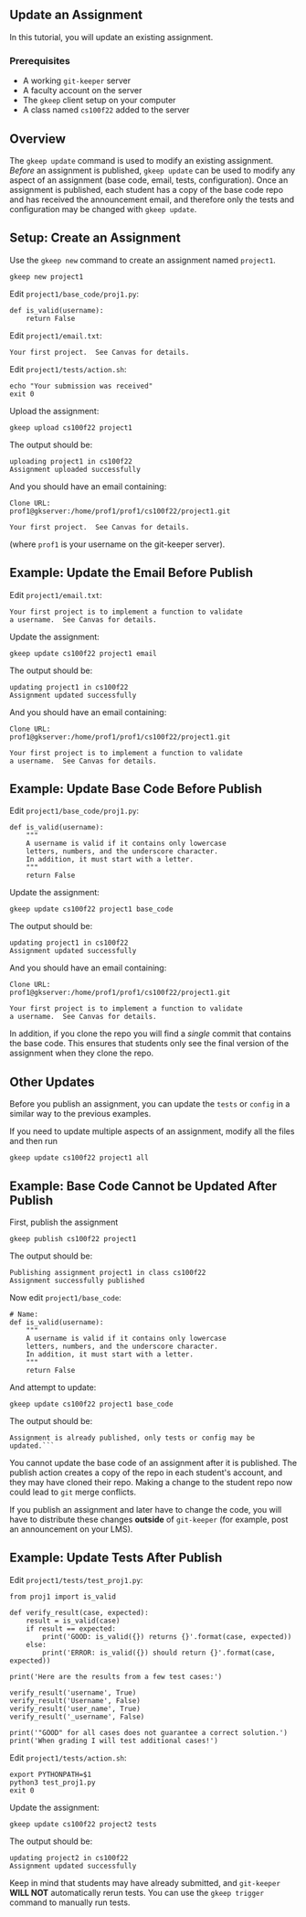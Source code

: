 
## Update an Assignment

In this tutorial, you will update an existing assignment. 

### Prerequisites

* A working `git-keeper` server
* A faculty account on the server
* The `gkeep` client setup on your computer
* A class named `cs100f22` added to the server

## Overview

The `gkeep update` command is used to modify an existing assignment.  *Before* an assignment is 
published, `gkeep update` can be used to modify any aspect of an assignment (base code, email, 
tests, configuration).  Once an assignment is published, each student has a copy of the base code
repo and has received the announcement email, and therefore only the tests and configuration
may be changed with `gkeep update`.

## Setup: Create an Assignment

Use the `gkeep new` command to create an assignment named `project1`.

```
gkeep new project1
```

Edit `project1/base_code/proj1.py`:

```
def is_valid(username):
    return False
```

Edit `project1/email.txt`:

```
Your first project.  See Canvas for details.
```

Edit `project1/tests/action.sh`:

```
echo "Your submission was received"
exit 0
```

Upload the assignment:

```
gkeep upload cs100f22 project1
```

The output should be:

```
uploading project1 in cs100f22
Assignment uploaded successfully
```

And you should have an email containing:

```
Clone URL:
prof1@gkserver:/home/prof1/prof1/cs100f22/project1.git

Your first project.  See Canvas for details.
```

(where `prof1` is your username on the git-keeper server).

## Example: Update the Email Before Publish

Edit `project1/email.txt`:

```
Your first project is to implement a function to validate
a username.  See Canvas for details.
```

Update the assignment:

```
gkeep update cs100f22 project1 email
```

The output should be:

```
updating project1 in cs100f22
Assignment updated successfully
```

And you should have an email containing:

```
Clone URL:
prof1@gkserver:/home/prof1/prof1/cs100f22/project1.git

Your first project is to implement a function to validate
a username.  See Canvas for details.
```

## Example: Update Base Code Before Publish

Edit `project1/base_code/proj1.py`:

```
def is_valid(username):
    """
    A username is valid if it contains only lowercase
    letters, numbers, and the underscore character.
    In addition, it must start with a letter.
    """
    return False
```

Update the assignment:

```
gkeep update cs100f22 project1 base_code
```

The output should be:

```
updating project1 in cs100f22
Assignment updated successfully
```

And you should have an email containing:

```
Clone URL:
prof1@gkserver:/home/prof1/prof1/cs100f22/project1.git

Your first project is to implement a function to validate
a username.  See Canvas for details.
```

In addition, if you clone the repo you will find a *single* commit that 
contains the base code.  This ensures that students only see the final
version of the assignment when they clone the repo.

## Other Updates

Before you publish an assignment, you can update the `tests` or `config`
in a similar way to the previous examples.

If you need to update multiple aspects of an assignment, modify all the files
and then run

```
gkeep update cs100f22 project1 all
```

## Example: Base Code Cannot be Updated After Publish

First, publish the assignment

```
gkeep publish cs100f22 project1
```

The output should be: 

```
Publishing assignment project1 in class cs100f22
Assignment successfully published
```

Now edit `project1/base_code`:

```
# Name:
def is_valid(username):
    """
    A username is valid if it contains only lowercase
    letters, numbers, and the underscore character.
    In addition, it must start with a letter.
    """
    return False
```

And attempt to update:

```
gkeep update cs100f22 project1 base_code
```

The output should be:

```
Assignment is already published, only tests or config may be updated.```
```

You cannot update the base code of an assignment after it is published.  The publish
action creates a copy of the repo in each student's account, and they may have cloned
their repo.  Making a change to the student repo now could lead to `git` merge 
conflicts.

If you publish an assignment and later have to change the code, you will have to 
distribute these changes **outside** of `git-keeper` (for example, post an announcement
on your LMS).

## Example: Update Tests After Publish

Edit `project1/tests/test_proj1.py`:

```
from proj1 import is_valid

def verify_result(case, expected):
    result = is_valid(case)
    if result == expected:
        print('GOOD: is_valid({}) returns {}'.format(case, expected))
    else:
        print('ERROR: is_valid({}) should return {}'.format(case, expected))

print('Here are the results from a few test cases:')

verify_result('username', True)
verify_result('Username', False)
verify_result('user_name', True)
verify_result('_username', False)

print('"GOOD" for all cases does not guarantee a correct solution.')
print('When grading I will test additional cases!')
```

Edit `project1/tests/action.sh`:

```
export PYTHONPATH=$1
python3 test_proj1.py
exit 0
```

Update the assignment:

```
gkeep update cs100f22 project2 tests
```

The output should be:

```
updating project2 in cs100f22
Assignment updated successfully
```

Keep in mind that students may have already submitted, and `git-keeper` **WILL NOT** 
automatically rerun tests.  You can use the `gkeep trigger` command to manually run
tests.
